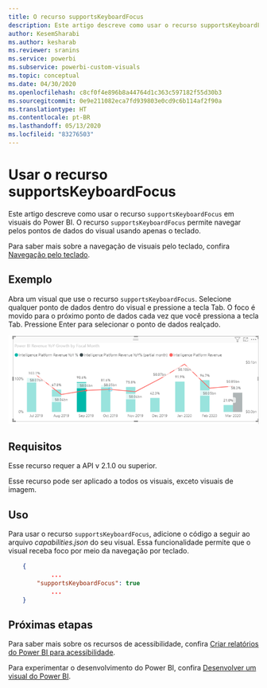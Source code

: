 ```yaml
---
title: O recurso supportsKeyboardFocus
description: Este artigo descreve como usar o recurso supportsKeyboardFocus em visuais do Power BI e seus requisitos.
author: KesemSharabi
ms.author: kesharab
ms.reviewer: sranins
ms.service: powerbi
ms.subservice: powerbi-custom-visuals
ms.topic: conceptual
ms.date: 04/30/2020
ms.openlocfilehash: c8cf0f4e896b8a44764d1c363c597182f55d30b3
ms.sourcegitcommit: 0e9e211082eca7fd939803e0cd9c6b114af2f90a
ms.translationtype: HT
ms.contentlocale: pt-BR
ms.lasthandoff: 05/13/2020
ms.locfileid: "83276503"
---
```

# <a name="use-the-supportskeyboardfocus-feature"></a>Usar o recurso supportsKeyboardFocus

Este artigo descreve como usar o recurso `supportsKeyboardFocus` em visuais do Power BI.
O recurso `supportsKeyboardFocus` permite navegar pelos pontos de dados do visual usando apenas o teclado.

Para saber mais sobre a navegação de visuais pelo teclado, confira [Navegação pelo teclado](../../create-reports/desktop-accessibility-consuming-tools.md#keyboard-navigation).

## <a name="example"></a>Exemplo

Abra um visual que use o recurso `supportsKeyboardFocus`. Selecione qualquer ponto de dados dentro do visual e pressione a tecla Tab. O foco é movido para o próximo ponto de dados cada vez que você pressiona a tecla Tab. Pressione Enter para selecionar o ponto de dados realçado.

![Dá suporte ao exemplo de foco do teclado](./media/supportskeyboardfocus-feature/supports-keyboard-focus-example.png)

## <a name="requirements"></a>Requisitos

Esse recurso requer a API v 2.1.0 ou superior.

Esse recurso pode ser aplicado a todos os visuais, exceto visuais de imagem.

## <a name="usage"></a>Uso

Para usar o recurso `supportsKeyboardFocus`, adicione o código a seguir ao arquivo *capabilities.json* do seu visual.
Essa funcionalidade permite que o visual receba foco por meio da navegação por teclado.

```json
    {   
            ...
        "supportsKeyboardFocus": true
            ...
    }

```

## <a name="next-steps"></a>Próximas etapas

Para saber mais sobre os recursos de acessibilidade, confira [Criar relatórios do Power BI para acessibilidade](../../create-reports/desktop-accessibility-creating-reports.md).

Para experimentar o desenvolvimento do Power BI, confira [Desenvolver um visual do Power BI](custom-visual-develop-tutorial.md).
